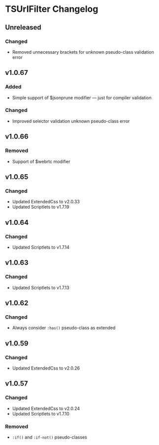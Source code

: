 # TSUrlFilter Changelog

## Unreleased

### Changed

- Removed unnecessary brackets for unknown pseudo-class validation error


## v1.0.67

### Added

- Simple support of $jsonprune modifier — just for compiler validation

### Changed

- Improved selector validation unknown pseudo-class error


## v1.0.66

### Removed

- Support of $webrtc modifier


## v1.0.65

### Changed

- Updated ExtendedCss to v2.0.33
- Updated Scriptlets to v1.7.19


## v1.0.64

### Changed

- Updated Scriptlets to v1.7.14


## v1.0.63

### Changed

- Updated Scriptlets to v1.7.13


## v1.0.62

### Changed

- Always consider `:has()` pseudo-class as extended


## v1.0.59

### Changed

- Updated ExtendedCss to v2.0.26


## v1.0.57

### Changed

- Updated ExtendedCss to v2.0.24
- Updated Scriptlets to v1.7.10

### Removed

- `:if()` and `:if-not()` pseudo-classes
